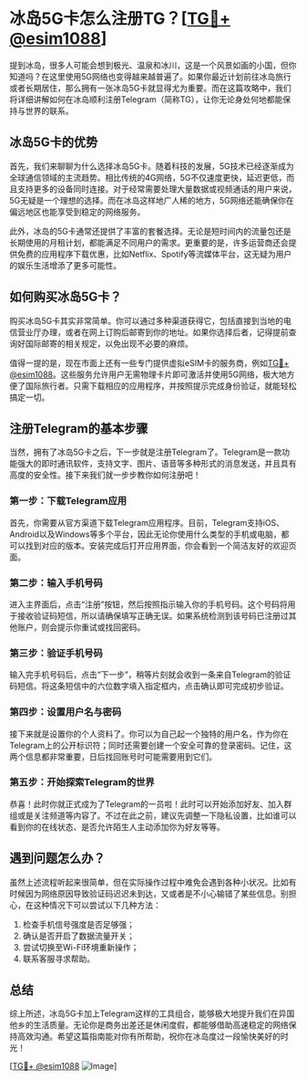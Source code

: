 # 冰岛5G卡怎么注册TG？[[TG💪+ @esim1088](https://t.me/s/esim1088)]

提到冰岛，很多人可能会想到极光、温泉和冰川，这是一个风景如画的小国，但你知道吗？在这里使用5G网络也变得越来越普遍了。如果你最近计划前往冰岛旅行或者长期居住，那么拥有一张冰岛5G卡就显得尤为重要。而在这篇攻略中，我们将详细讲解如何在冰岛顺利注册Telegram（简称TG），让你无论身处何地都能保持与世界的联系。

## 冰岛5G卡的优势

首先，我们来聊聊为什么选择冰岛5G卡。随着科技的发展，5G技术已经逐渐成为全球通信领域的主流趋势。相比传统的4G网络，5G不仅速度更快，延迟更低，而且支持更多的设备同时连接。对于经常需要处理大量数据或视频通话的用户来说，5G无疑是一个理想的选择。而在冰岛这样地广人稀的地方，5G网络还能确保你在偏远地区也能享受到稳定的网络服务。

此外，冰岛的5G卡通常还提供了丰富的套餐选择。无论是短时间内的流量包还是长期使用的月租计划，都能满足不同用户的需求。更重要的是，许多运营商还会提供免费的应用程序下载优惠，比如Netflix、Spotify等流媒体平台，这无疑为用户的娱乐生活增添了更多可能性。

## 如何购买冰岛5G卡？

购买冰岛5G卡其实非常简单。你可以通过多种渠道获得它，包括直接到当地的电信营业厅办理，或者在网上订购后邮寄到你的地址。如果你选择后者，记得提前查询好国际邮寄的相关规定，以免出现不必要的麻烦。

值得一提的是，现在市面上还有一些专门提供虚拟eSIM卡的服务商，例如[TG💪+ @esim1088](https://t.me/s/esim1088)。这些服务允许用户无需物理卡片即可激活并使用5G网络，极大地方便了国际旅行者。只需下载相应的应用程序，并按照提示完成身份验证，就能轻松搞定一切。

## 注册Telegram的基本步骤

当然，拥有了冰岛5G卡之后，下一步就是注册Telegram了。Telegram是一款功能强大的即时通讯软件，支持文字、图片、语音等多种形式的消息发送，并且具有高度的安全性。接下来我们就一步步教你如何注册吧！

### 第一步：下载Telegram应用

首先，你需要从官方渠道下载Telegram应用程序。目前，Telegram支持iOS、Android以及Windows等多个平台，因此无论你使用什么类型的手机或电脑，都可以找到对应的版本。安装完成后打开应用界面，你会看到一个简洁友好的欢迎页面。

### 第二步：输入手机号码

进入主界面后，点击“注册”按钮，然后按照指示输入你的手机号码。这个号码将用于接收验证码短信，所以请确保填写正确无误。如果系统检测到该号码已注册过其他账户，则会提示你重试或找回密码。

### 第三步：验证手机号码

输入完手机号码后，点击“下一步”，稍等片刻就会收到一条来自Telegram的验证码短信。将这条短信中的六位数字填入指定框内，点击确认即可完成初步验证。

### 第四步：设置用户名与密码

接下来就是设置你的个人资料了。你可以为自己起一个独特的用户名，作为你在Telegram上的公开标识符；同时还需要创建一个安全可靠的登录密码。记住，这两个信息都非常重要，日后找回账号时可能需要用到它们。

### 第五步：开始探索Telegram的世界

恭喜！此时你就正式成为了Telegram的一员啦！此时可以开始添加好友、加入群组或是关注频道等内容了。不过在此之前，建议先调整一下隐私设置，比如谁可以看到你的在线状态、是否允许陌生人主动添加你为好友等等。

## 遇到问题怎么办？

虽然上述流程听起来很简单，但在实际操作过程中难免会遇到各种小状况。比如有时候因为网络原因导致验证码迟迟未到达，又或者是不小心输错了某些信息。别担心，在这种情况下可以尝试以下几种方法：

1. 检查手机信号强度是否足够强；
2. 确认是否开启了数据流量开关；
3. 尝试切换至Wi-Fi环境重新操作；
4. 联系客服寻求帮助。

## 总结

综上所述，冰岛5G卡加上Telegram这样的工具组合，能够极大地提升我们在异国他乡的生活质量。无论你是商务出差还是休闲度假，都能够借助高速稳定的网络保持高效沟通。希望这篇指南能对你有所帮助，祝你在冰岛度过一段愉快美好的时光！

[[TG💪+ @esim1088](https://t.me/s/esim1088) ![Image](https://i.postimg.cc/4NQfJmqS/Snipaste-2025-05-13-00-14-12.png)]